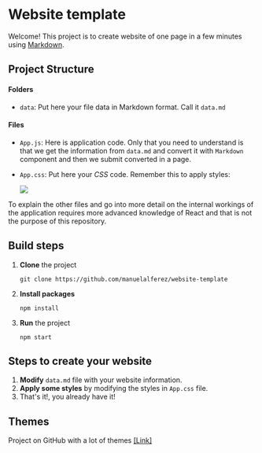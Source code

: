 # Website template 

Welcome! This project is to create website of one page in a few minutes using [Markdown](https://www.markdownguide.org/). 



## Project Structure 

#### Folders

* `data`: Put here your file data in Markdown format. Call it `data.md`

#### Files

* `App.js`: Here is application code. Only that you need to understand is that we get the information from `data.md` and convert it with `Markdown` component and then we submit converted in a page.  

* `App.css`: Put here your *CSS* code. Remember this to apply styles: 

  ![](http://i.imgur.com/RvU3pmS.png)

To explain the other files and go into more detail on the internal workings of the application requires more advanced knowledge of React and that is not the purpose of this repository.



## Build steps

1. **Clone** the project

   ```
   git clone https://github.com/manuelalferez/website-template
   ```

2. **Install packages**

   ```
   npm install
   ```

3. **Run** the project

   ```
   npm start
   ```



## Steps to create your website

1. **Modify** `data.md` file with your website information. 
2. **Apply some styles** by modifying the styles in `App.css` file.
3. That's it!, you already have it!



## Themes 

Project on GitHub with a lot of themes [[Link]](https://github.com/mixu/markdown-styles)
